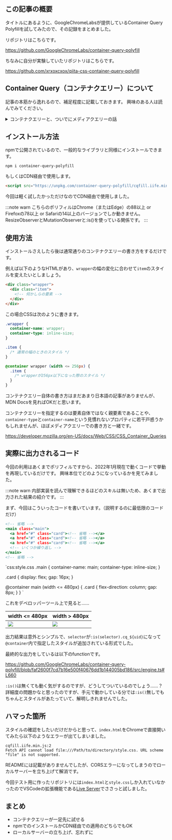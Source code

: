 <!--
title:   GoogleChromeLabsが提供しているContainer Query Polyfillを試してみた
tags:    CSS,ContainerQuery,Polyfill,コンテナクエリー,ポリフィル
id:      959105606fe876148115
private: false
-->
## この記事の概要

タイトルにあるように、GoogleChromeLabsが提供しているContainer Query Polyfillを試してみたので、その記録をまとめました。

リポジトリはこちらです。

https://github.com/GoogleChromeLabs/container-query-polyfill

ちなみに自分が実験していたリポジトリはこちらです。

https://github.com/xrxoxcxox/qiita-css-container-query-polyfill

## Container Query（コンテナクエリー）について

記事の本筋から逸れるので、補足程度に記載しておきます。
興味のある人は読んでみてください。

<details>
<summary>コンテナクエリーと、ついでにメディアクエリーの話</summary>
<div>

### コンテナクエリーって何？

コンテナクエリーとは、**要素のサイズ変化**に応じてスタイルを変化させられるCSSの書き方です。

例えば、要素の幅が480px以下になると左の見た目、480pxより大きければ右の見た目、といった制御ができます。

| width <= 480px | width > 480px |
| --- | --- |
| ![](https://qiita-image-store.s3.ap-northeast-1.amazonaws.com/0/214677/ff4b1a0c-8ead-5b9d-477c-0c95f39eb537.png) | ![](https://qiita-image-store.s3.ap-northeast-1.amazonaws.com/0/214677/0cde91f0-79ca-91c4-328d-f10fd0f6fe55.png) |

これまではメディアクエリーを使ってレスポンシブデザインを実装していた部分が、今後はコンテナクエリーに置き換えられていくのではないかと思っています。

### メディアクエリーとは何が違うの？

メディアクエリーを使ったスタイリングの場合、**ビューポートのサイズ変化**に応じてスタイルを変化させます。
対してコンテナクエリーは**要素のサイズそのものの変化**に反応してスタイルを変化させます。

メディアクエリーを使っていた際は「画面幅が960px以下になると3カラム表示は窮屈だから2カラムに変えよう」といった考え方でスタイルを書いていたと思います。
ですがコンテナクエリーの場合は「1つの要素幅が320px以下になると文字が読みづらいからレイアウトを変えよう」のような考え方ができるようになるわけです。

最近はReactやVueに代表されるように、コンポーネントを組み合わせてビューを作っていくことが多いですよね。
メディアクエリーを使ったスタイリングの場合はビューポート全体に関心を向けないといけません。
コンポーネント内に書くのは少し躊躇してしまいます。

その点、コンテナクエリーであれば「自分自身の幅が○○px以下だったら見た目が変わる」なので良い分離ができるはず。
FigmaやSketchなどのグラフィックツールでのスタイル切り替え検証もむしろ容易になると予想しています。

</div>
</details>

## インストール方法

npmで公開されているので、一般的なライブラリと同様にインストールできます。

```shell
npm i container-query-polyfill
```

もしくはCDN経由で使用します。

```html
<script src="https://unpkg.com/container-query-polyfill/cqfill.iife.min.js"></script>
```

今回は軽く試したかっただけなのでCDN経由で使用しました。

:::note warn
こちらのポリフィルはChrome（またはEdge）の88以上 or Firefoxの78以上 or Safariの14以上のバージョンでしか動きません。
ResizeObserverとMutationObserverと:is()を使っている関係です。
:::

## 使用方法

インストールさえしたら後は通常通りのコンテナクエリーの書き方をするだけです。

例えば以下のようなHTMLがあり、`wrapper`の幅の変化に合わせて`item`のスタイルを変えたいとしましょう。

```html
<div class="wrapper">
  <div class="item">
    <!-- 何かしらの要素 -->
  </div>
</div>
```

この場合CSSは次のように書きます。

```css
.wrapper {
  container-name: wrapper;
  container-type: inline-size;
}

.item {
  /* 通常の幅のときのスタイル */
}

@container wrapper (width <= 256px) {
  .item {
    /* wrapperが256px以下になった際のスタイル */
  }
}
```

コンテナクエリー自体の書き方はまだあまり日本語の記事がありませんが、MDN Docsを見ればOKだと思います。

コンテナクエリーを指定するのは要素自体ではなく親要素であることや、`container-type`と`container-name`という見慣れないプロパティに若干戸惑うかもしれませんが、ほぼメディアクエリーでの書き方と一緒です。

https://developer.mozilla.org/en-US/docs/Web/CSS/CSS_Container_Queries

## 実際に出力されるコード

今回の利用はあくまでポリフィルですから、2022年1月現在で動くコードで挙動を再現しているだけです。
興味本位でどのようになっているかを見てみました。

:::note warn
内部実装を読んで理解できるほどのスキルは無いため、あくまで出力された結果の紹介です。
:::

まず、今回はこういったコードを書いています。（説明するのに最低限のコードだけ）

```html:index.html
<!-- 省略 -->
<main class="main">
  <a href="#" class="card"><!-- 省略 --></a>
  <a href="#" class="card"><!-- 省略 --></a>
  <a href="#" class="card"><!-- 省略 --></a>
  <!-- いくつか繰り返し -->
</main>
<!-- 省略 -->
```

`css:style.css
.main {
  container-name: main;
  container-type: inline-size;
}

.card {
  display: flex;
  gap: 16px;
}

@container main (width <= 480px) {
  .card {
    flex-direction: column;
    gap: 8px;
  }
}
`

これをデベロッパーツール上で見ると……

| width <= 480px | width > 480px |
| --- | --- |
| ![](https://qiita-image-store.s3.ap-northeast-1.amazonaws.com/0/214677/899d085d-89bd-a4ad-4e9e-395bd8ee2db9.png) | ![](https://qiita-image-store.s3.ap-northeast-1.amazonaws.com/0/214677/700202f6-e3f7-2fcb-2f2e-c9fcd6a6a3cb.png) |

出力結果は意外とシンプルで、`selector`が`:is(selector).cq_${uid}`になって`@container`内で指定したスタイルが追加されている形式でした。

最終的な出力をしているは以下のfunctionです。

https://github.com/GoogleChromeLabs/container-query-polyfill/blob/faf2600f7cd7b16e500f40676dd1b144005bd186/src/engine.ts#L660

`:is()`は無くても動く気がするのですが、どうしてついているのでしょう……？
詳細度の問題かなと思ったのですが、手元で動かしている分では`:is()`無しでもちゃんとスタイルがあたっていて、解明しきれませんでした。

## ハマった箇所

スタイルの確認をしたいだけだからと思って、`index.html`をChromeで直接開いてみたら以下のようなエラーが出てしまいました。

```
cqfill.iife.min.js:2
Fetch API cannot load file:///Path/to/directory/style.css. URL scheme "file" is not supported.
```

READMEには記載がありませんでしたが、CORSエラーになってしまうのでローカルサーバーを立ち上げて解消です。

今回テスト用に作ったリポジトリには`index.html`と`style.css`しか入れていなかったのでVSCodeの拡張機能である[Live Server](https://marketplace.visualstudio.com/items?itemName=ritwickdey.LiveServer)でささっと試しました。

## まとめ

- コンテナクエリーが一足先に試せる
- npmでのインストールかCDN経由での適用のどちらでもOK
- ローカルサーバーの立ち上げ、忘れずに